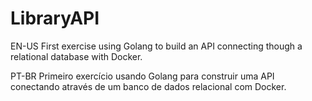 # LibraryAPI
EN-US
First exercise using Golang to build an API connecting though a relational database with Docker.

PT-BR
Primeiro exercício usando Golang para construir uma API conectando através de um banco de dados relacional com Docker.
